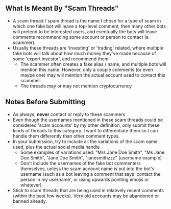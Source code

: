 ## What Is Meant By "Scam Threads"
* A scam thread / spam thread is the name I chose for a type of scam in which one fake bot will leave a top-level comment, then many other bots will pretend to be interested users, and eventually the bots will leave comments recommending some account or person to contact (a scammer).
* Usually these threads are 'investing' or 'trading' related, where multiple fake bots will talk about how much money they've made because of some 'expert investor', and recommend them
   * The scammer often creates a fake alias / name, and multiple bots will mention this name. However, only a couple comments (or even maybe one) may will mention the actual account used to contact this scammer.
   * The threads may or may not mention cryptocurrency

## Notes Before Submitting
* As always, **never** contact or reply to these scammers
* Even though the usernames mentioned in these scam threads could be considered 'scam accounts' by my other definition, only submit these kinds of threads to this category.  I want to differentiate them so I can handle them differently than other comment types.
* In your submission, try to include all the variations of the scam name used, plus the actual social media handle
   * Some examples of variations used: "Mrs Jane Doe Smith", "Ms Jane Doe Smith", "Jane Doe Smith", "janesmithzzz" (username example)
   * Don't include the usernames of the fake bot commenters themselves, unless the scam account name is put into the bot's username (such as a bot leaving a comment that says 'contact the person in my username', or using upwards pointing emojis or whatever)
* Stick to scam threads that are being used in relatively recent comments (within the past few weeks). Very old accounts may be abandoned or banned already.